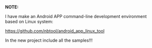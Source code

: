 **NOTE:**

I have make an Android APP command-line development environment based on Linux system:

https://github.com/nbtool/android_app_linux_tool

In the new project include all the samples!!!
